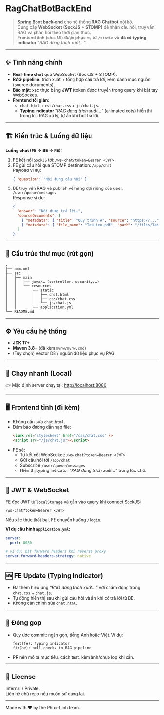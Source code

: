 ﻿# RagChatBotBackEnd

> **Spring Boot back-end** cho hệ thống **RAG Chatbot** nội bộ.  
> Cung cấp **WebSocket (SockJS + STOMP)** để nhận câu hỏi, truy vấn RAG và phản hồi theo thời gian thực.  
> Frontend tĩnh (chat UI) được phục vụ từ `/static` và **đã có typing indicator** *“RAG đang trích xuất…”*.

---

## ✨ Tính năng chính

- **Real-time chat** qua WebSocket (SockJS + STOMP).
- **RAG pipeline**: trích xuất + tổng hợp câu trả lời, kèm danh mục nguồn (source documents).
- **Bảo mật**: xác thực bằng **JWT** (token được truyền trong query khi bắt tay WebSocket).
- **Frontend tối giản**:
  - `chat.html` + `css/chat.css` + `js/chat.js`.
  - **Typing indicator** *“RAG đang trích xuất…”* (animated dots) hiển thị trong lúc RAG xử lý, tự ẩn khi bot trả lời.

---

## 🏗 Kiến trúc & Luồng dữ liệu

**Luồng chat (FE → BE → FE):**

1. FE kết nối `SockJS` tới: `/ws-chat?token=Bearer <JWT>`
2. FE gửi câu hỏi qua STOMP destination: `/app/chat`  
   Payload ví dụ:
   ```json
   { "question": "Nội dung câu hỏi" }
   ```
3. BE truy vấn RAG và publish về hàng đợi riêng của user: `/user/queue/messages`  
   Response ví dụ:
   ```json
   {
     "answer": "Nội dung trả lời…",
     "sourceDocuments": [
       { "metadata": { "title": "Quy trình A", "source": "https://..." } },
       { "metadata": { "file_name": "TaiLieu.pdf", "path": "/files/TaiLieu.pdf" } }
     ]
   }
   ```

---

## 📁 Cấu trúc thư mục (rút gọn)

```
.
├── pom.xml
├── src
│   ├── main
│   │   ├── java/… (controller, security,…)
│   │   └── resources
│   │       ├── static
│   │       │   ├── chat.html
│   │       │   ├── css/chat.css
│   │       │   └── js/chat.js
│   │       └── application.yml
└── README.md
```

---

## ⚙️ Yêu cầu hệ thống

- **JDK 17+**
- **Maven 3.8+** (đã kèm `mvnw/mvnw.cmd`)
- (Tùy chọn) Vector DB / nguồn dữ liệu phục vụ RAG

---

## 🚀 Chạy nhanh (Local)

👉 Mặc định server chạy tại: [http://localhost:8080](http://localhost:8080)

---

## 🖥 Frontend tĩnh (đi kèm)

- Không cần sửa `chat.html`.
- Đảm bảo đường dẫn nạp file:
  ```html
  <link rel="stylesheet" href="/css/chat.css" />
  <script src="/js/chat.js"></script>
  ```
- FE sẽ:
  - Tự kết nối WebSocket: `/ws-chat?token=Bearer <JWT>`
  - Gửi câu hỏi tới `/app/chat`
  - Subscribe `/user/queue/messages`
  - Hiển thị typing indicator *“RAG đang trích xuất…”* trong lúc chờ.

---

## 🔐 JWT & WebSocket

FE đọc JWT từ `localStorage` và gắn vào query khi connect SockJS:  
```
/ws-chat?token=Bearer <JWT>
```

Nếu xác thực thất bại, FE chuyển hướng `/login`.

**Ví dụ cấu hình `application.yml`:**
```yaml
server:
  port: 8080

# ví dụ: bật forward headers khi reverse proxy
server.forward-headers-strategy: native
```

---
## 🆕 FE Update (Typing Indicator)

- Đã thêm hiệu ứng *“RAG đang trích xuất…”* với chấm động trong `chat.css` + `chat.js`.
- Tự động hiển thị sau khi gửi câu hỏi và ẩn khi có trả lời từ BE.
- Không cần chỉnh sửa `chat.html`.

---
## 🤝 Đóng góp

- Quy ước commit: ngắn gọn, tiếng Anh hoặc Việt. Ví dụ:
  ```
  feat(fe): typing indicator
  fix(be): null checks in RAG pipeline
  ```
- PR nên mô tả mục tiêu, cách test, kèm ảnh/chụp log khi cần.
---

## 📄 License

Internal / Private.  
Liên hệ chủ repo nếu muốn sử dụng lại.

---

Made with ❤️ by the Phuc-Linh team.
